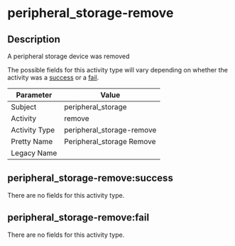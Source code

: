 peripheral_storage-remove
=========================

Description
-----------
A peripheral storage device was removed

The possible fields for this activity type will vary depending on whether the activity was a [success](#peripheral_storage-removesuccess) or a [fail](#peripheral_storage-removefail).

| Parameter     | Value                     |
| ------------- | ------------------------- |
| Subject       | peripheral_storage        |
| Activity      | remove                    |
| Activity Type | peripheral_storage-remove |
| Pretty Name   | Peripheral_storage Remove |
| Legacy Name   |                           |

peripheral_storage-remove:success
---------------------------------

There are no fields for this activity type.


peripheral_storage-remove:fail
------------------------------

There are no fields for this activity type.

